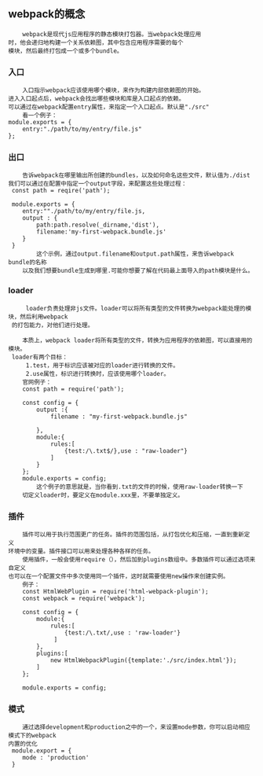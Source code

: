 ## webpack的概念
        webpack是现代js应用程序的静态模块打包器。当webpack处理应用
    时，他会递归地构建一个关系依赖图，其中包含应用程序需要的每个
    模块，然后最终打包成一个或多个bundle。
### 入口
        入口指示webpack应该使用哪个模块，来作为构建内部依赖图的开始。
    进入入口起点后，webpack会找出哪些模块和库是入口起点的依赖。
    可以通过在webpack配置entry属性，来指定一个入口起点。默认是"./src"
        看一个例子：
    module.exports = {
        entry:"./path/to/my/entry/file.js"
    };
    
### 出口
        告诉webpack在哪里输出所创建的bundles，以及如何命名这些文件，默认值为./dist
    我们可以通过在配置中指定一个output字段，来配置这些处理过程：
     const path = reqire('path');
     
     module.exports = {
        entry:""./path/to/my/entry/file.js,
        output : {
            path:path.resolve(_dirname,'dist'),
            filename:'my-first-webpack.bundle.js'
        }
     }
            这个示例，通过output.filename和output.path属性，来告诉webpack bundle的名称
        以及我们想要bundle生成到哪里.可能你想要了解在代码最上面导入的path模块是什么。
### loader
         loader负责处理非js文件。loader可以将所有类型的文件转换为webpack能处理的模块，然后利用webpack
     的打包能力，对他们进行处理。
     
        本质上，webpack loader将所有类型的文件，转换为应用程序的依赖图，可以直接用的模块。
     loader有两个目标：
         1.test，用于标识应该被对应的loader进行转换的文件。
         2.use属性，标识进行转换时，应该使用哪个loader。
        官网例子：
        const path = require('path');
        
        const config = {
            output :{
                filename : "my-first-webpack.bundle.js"
                
            },
            module:{
                rules:[
                    {test:/\.txt$/},use : "raw-loader"}
                ]
            }
        };
        module.exports = config;
            这个例子的意思就是，当你看到.txt的文件的时候，使用raw-loader转换一下
        切定义loader时，要定义在module.xxx里，不要单独定义。
        
### 插件
        插件可以用于执行范围更广的任务。插件的范围包括，从打包优化和压缩，一直到重新定义
    环境中的变量。插件接口可以用来处理各种各样的任务。
        使用插件，一般会使用require（），然后加到plugins数组中。多数插件可以通过选项来自定义
    也可以在一个配置文件中多次使用同一个插件，这时就需要使用new操作来创建实例。
        例子：
        const HtmlWebPlugin = require('html-webpack-plugin');
        const webpack = require('webpack');
        
        const config = {
            module:{
                rules:[ 
                    {test:/\.txt/,use : 'raw-loader'}
                 ]
            },
            plugins:[
                new HtmlWebpackPlugin({template:'./src/index.html'});
            ]
        };
        
        module.exports = config;
        
### 模式
        通过选择development和production之中的一个，来设置mode参数，你可以启动相应模式下的webpack
    内置的优化
     module.export = {
        mode : 'production'
     }
